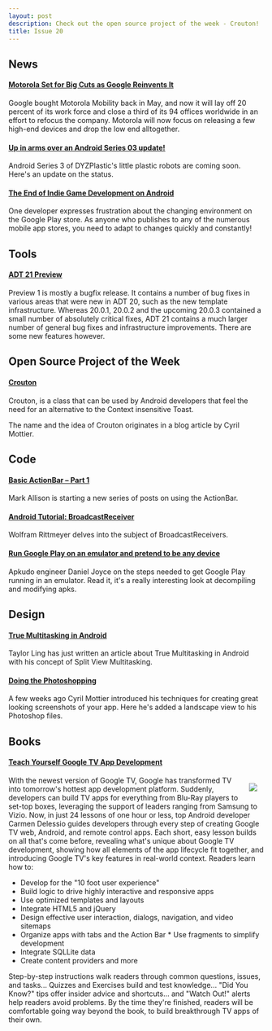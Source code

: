 ```yaml
---
layout: post
description: Check out the open source project of the week - Crouton!
title: Issue 20
---
```

## News

#### [Motorola Set for Big Cuts as Google Reinvents It](http://www.nytimes.com/2012/08/13/technology/motorola-to-cut-20-of-work-force-part-of-sweeping-change.html?pagewanted=all)
Google bought Motorola Mobility back in May, and now it will lay off 20 percent of its work force and close a third of its 94 offices worldwide in an effort to refocus the company. Motorola will now focus on releasing a few high-end devices and drop the low end alltogether.

#### [Up in arms over an Android Series 03 update!](http://blog.dyzplastic.com/2012/08/up-in-arms-over-android-series-03-update.html)
Android Series 3 of DYZPlastic's little plastic robots are coming soon. Here's an update on the status.

#### [The End of Indie Game Development on Android](http://polyclefsoftware.blogspot.com/2012/07/end-of-indie-game-development-on.html)
One developer expresses frustration about the changing environment on the Google Play store. As anyone who publishes to any of the numerous mobile app stores, you need to adapt to changes quickly and constantly!

## Tools

#### [ADT 21 Preview](http://tools.android.com/download/adt-21-preview)
Preview 1 is mostly a bugfix release. It contains a number of bug fixes in various areas that were new in ADT 20, such as the new template infrastructure. Whereas 20.0.1, 20.0.2 and the upcoming 20.0.3 contained a small number of absolutely critical fixes, ADT 21 contains a much larger number of general bug fixes and infrastructure improvements. There are some new features however.

## Open Source Project of the Week

#### [Crouton](https://github.com/neofoniemobile/Crouton)
Crouton, is a class that can be used by Android developers that feel the need for an alternative to the Context insensitive Toast.

The name and the idea of Crouton originates in a blog article by Cyril Mottier.

## Code

#### [Basic ActionBar – Part 1](http://blog.stylingandroid.com/archives/1144)
Mark Allison is starting a new series of posts on using the ActionBar.

#### [Android Tutorial: BroadcastReceiver](http://www.grokkingandroid.com/android-tutorial-broadcastreceiver/)
Wolfram Rittmeyer delves into the subject of BroadcastReceivers.

#### [Run Google Play on an emulator and pretend to be any device](http://blog.apkudo.com/2012/08/08/run-google-play-on-an-emulator-and-pretend-to-be-any-device/)
Apkudo engineer Daniel Joyce on the steps needed to get Google Play running in an emulator. Read it, it's a really interesting look at decompiling and modifying apks.

## Design

#### [True Multitasking in Android](http://androiduiux.wordpress.com/2012/08/09/true-multitasking-in-android/)
Taylor Ling has just written an article about True Multitasking in Android with his concept of Split View Multitasking. 

#### [Doing the Photoshopping](http://android.cyrilmottier.com/?p=790)
A few weeks ago Cyril Mottier introduced his techniques for creating great looking screenshots of your app. Here he's added a landscape view to his Photoshop files.

## Books

#### [Teach Yourself Google TV App Development](http://amzn.to/O19ZP9)
<img src="http://www.informit.com/ShowCover.aspx?isbn=0133024687&type=f" style="float: right; margin: 1em;" /> 
With the newest version of Google TV, Google has transformed TV into tomorrow's hottest app development platform. Suddenly, developers can build TV apps for everything from Blu-Ray players to set-top boxes, leveraging the support of leaders ranging from Samsung to Vizio. Now, in just 24 lessons of one hour or less, top Android developer Carmen Delessio guides developers through every step of creating Google TV web, Android, and remote control apps. Each short, easy lesson builds on all that's come before, revealing what's unique about Google TV development, showing how all elements of the app lifecycle fit together, and introducing Google TV's key features in real-world context. Readers learn how to: 

* Develop for the "10 foot user experience" 
* Build logic to drive highly interactive and responsive apps 
* Use optimized templates and layouts 
* Integrate HTML5 and jQuery 
* Design effective user interaction, dialogs, navigation, and video sitemaps 
* Organize apps with tabs and the Action Bar * Use fragments to simplify development 
* Integrate SQLLite data 
* Create content providers and more 

Step-by-step instructions walk readers through common questions, issues, and tasks... Quizzes and Exercises build and test knowledge... "Did You Know?" tips offer insider advice and shortcuts... and "Watch Out!" alerts help readers avoid problems. By the time they're finished, readers will be comfortable going way beyond the book, to build breakthrough TV apps of their own.


